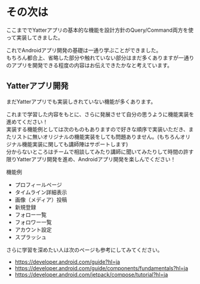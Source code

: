 # その次は

ここまででYatterアプリの基本的な機能を設計方針のQuery/Command両方を使って実装してきました。  

これでAndroidアプリ開発の基礎は一通り学ぶことができました。  
もちろん都合上、省略した部分や触れていない部分はまだ多くありますが一通りのアプリを開発できる程度の内容はお伝えできたかなと考えています。  

## Yatterアプリ開発

まだYatterアプリでも実装しきれていない機能が多くあります。  

これまで学習した内容をもとに、さらに発展させて自分の思うように機能実装を進めてください！  
実装する機能例としては次のものもありますので好きな順序で実装いただき、またリストに無いオリジナルの機能実装をしても問題ありません。(もちろんオリジナル機能実装に関しても講師陣はサポートします)  
分からないところはチームで相談してみたり講師に聞いてみたりして時間の許す限りYatterアプリ開発を進め、Androidアプリ開発を楽しんでください！  

機能例
- プロフィールページ
- タイムライン詳細表示
- 画像（メディア）投稿
- 新規登録
- フォロー一覧
- フォロワー一覧
- アカウント設定
- スプラッシュ

さらに学習を深めたい人は次のページも参考にしてみてください。  
- https://developer.android.com/guide?hl=ja
- https://developer.android.com/guide/components/fundamentals?hl=ja
- https://developer.android.com/jetpack/compose/tutorial?hl=ja


